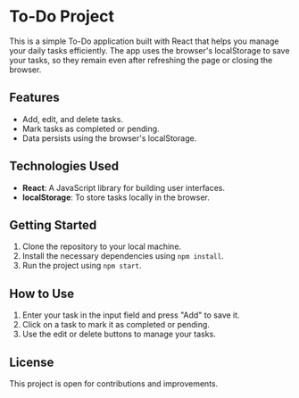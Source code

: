 # To-Do Project

This is a simple To-Do application built with React that helps you manage your daily tasks efficiently. The app uses the browser's localStorage to save your tasks, so they remain even after refreshing the page or closing the browser.

## Features

- Add, edit, and delete tasks.
- Mark tasks as completed or pending.
- Data persists using the browser's localStorage.

## Technologies Used

- **React**: A JavaScript library for building user interfaces.
- **localStorage**: To store tasks locally in the browser.

## Getting Started

1. Clone the repository to your local machine.
2. Install the necessary dependencies using `npm install`.
3. Run the project using `npm start`.

## How to Use

1. Enter your task in the input field and press "Add" to save it.
2. Click on a task to mark it as completed or pending.
3. Use the edit or delete buttons to manage your tasks.

## License

This project is open for contributions and improvements.
